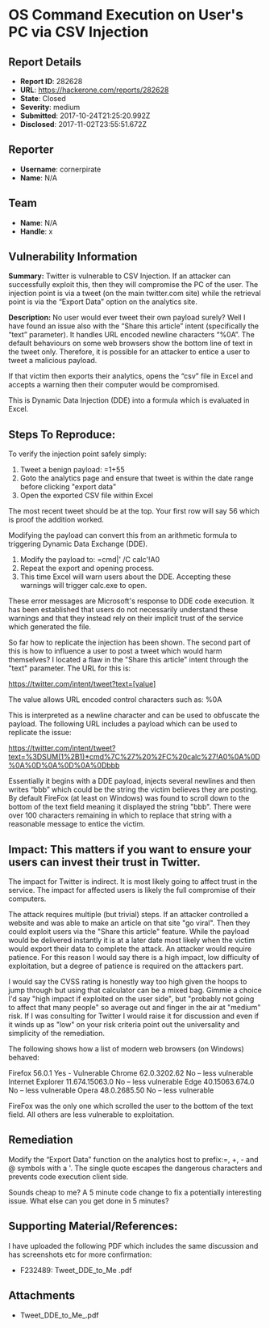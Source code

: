 # OS Command Execution on User's PC via CSV Injection

## Report Details
- **Report ID**: 282628
- **URL**: https://hackerone.com/reports/282628
- **State**: Closed
- **Severity**: medium
- **Submitted**: 2017-10-24T21:25:20.992Z
- **Disclosed**: 2017-11-02T23:55:51.672Z

## Reporter
- **Username**: cornerpirate
- **Name**: N/A

## Team
- **Name**: N/A
- **Handle**: x

## Vulnerability Information
**Summary:** Twitter is vulnerable to CSV Injection. If an attacker can successfully exploit this, then they will compromise the PC of the user. The injection point is via a tweet (on the main twitter.com site) while the retrieval point is via the “Export Data” option on the analytics site.

**Description:** No user would ever tweet their own payload surely? Well I have found an issue also with the “Share this article” intent (specifically the “text” parameter). It handles URL encoded newline characters “%0A”. The default behaviours on some web browsers show the bottom line of text in the tweet only. Therefore, it is possible for an attacker to entice a user to tweet a malicious payload. 

If that victim then exports their analytics, opens the “csv” file in Excel and accepts a warning then their computer would be compromised. 

This is Dynamic Data Injection (DDE) into a formula which is evaluated in Excel. 

## Steps To Reproduce:

To verify the injection point safely simply:

  1. Tweet a benign payload: =1+55 
  2. Goto the analytics page and ensure that tweet is within the date range before clicking "export data"
  3. Open the exported CSV file within Excel

The most recent tweet should be at the top. Your first row will say 56 which is proof the addition worked.

Modifying the payload can convert this from an arithmetic formula to triggering Dynamic Data Exchange (DDE).

  1. Modify the payload to: =cmd|' /C calc'!A0
  2. Repeat the export and opening process.
  3. This time Excel will warn users about the DDE. Accepting these warnings will trigger calc.exe to open.

These error messages are Microsoft's response to DDE code execution. It has been established that users do not necessarily understand these warnings and that they instead rely on their implicit trust of the service which generated the file.

So far how to replicate the injection has been shown. The second part of this is how to influence a user to post a tweet which would harm themselves? I located a flaw in the "Share this article" intent through the "text" parameter. The URL for this is:

https://twitter.com/intent/tweet?text=[value]

The value allows URL encoded control characters such as: %0A

This is interpreted as a newline character and can be used to obfuscate the payload. The following URL includes a payload which can be used to replicate the issue:

https://twitter.com/intent/tweet?text=%3DSUM(1%2B1)*cmd%7C%27%20%2FC%20calc%27!A0%0A%0D%0A%0D%0A%0D%0A%0Dbbb

Essentially it begins with a DDE payload, injects several newlines and then writes “bbb” which could be the string the victim believes they are posting. By default FireFox (at least on Windows) was found to scroll down to the bottom of the text field meaning it displayed the string "bbb". There were over 100 characters remaining in which to replace that string with a reasonable message to entice the victim.

## Impact: This matters if you want to ensure your users can invest their trust in Twitter. 

The impact for Twitter is indirect. It is most likely going to affect trust in the service.
The impact for affected users is likely the full compromise of their computers. 

The attack requires multiple (but trivial) steps. If an attacker controlled a website and was able to make an article on that site "go viral". Then they could exploit users via the "Share this article" feature. While the payload would be delivered instantly it is at a later date most likely when the victim would export their data to complete the attack. An attacker would require patience. For this reason I would say there is a high impact, low difficulty of exploitation, but a degree of patience is required on the attackers part. 

I would say the CVSS rating is honestly way too high given the hoops to jump through but using that calculator can be a mixed bag. Gimmie a choice I'd say "high impact if exploited on the user side", but "probably not going to affect that many people" so average out and finger in the air at "medium" risk. If I was consulting for Twitter I would raise it for discussion and even if it winds up as "low" on your risk criteria point out the universality and simplicity of the remediation.

The following shows how a list of modern web browsers (on Windows) behaved:

Firefox 56.0.1	Yes - Vulnerable
Chrome 62.0.3202.62	No – less vulnerable
Internet Explorer 11.674.15063.0	No – less vulnerable
Edge 40.15063.674.0	No – less vulnerable
Opera  48.0.2685.50	No – less vulnerable

FireFox was the only one which scrolled the user to the bottom of the text field. All others are less vulnerable to exploitation.

## Remediation

Modify the “Export Data” function on the analytics host to prefix:=, +, - and @ symbols with a '. The single quote escapes the dangerous characters and prevents code execution client side.

Sounds cheap to me? A 5 minute code change to fix a potentially interesting issue. What else can you get done in 5 minutes?

## Supporting Material/References:

I have uploaded the following PDF which includes the same discussion and has screenshots etc for more confirmation:

  * F232489: Tweet_DDE_to_Me .pdf



## Attachments
- Tweet_DDE_to_Me_.pdf
